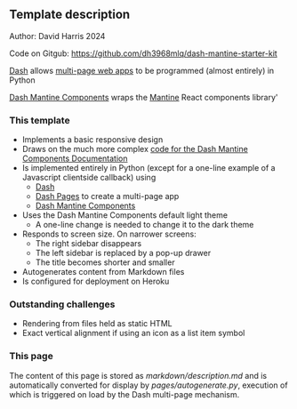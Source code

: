 ## Template description

Author: David Harris 2024

Code on Gitgub: https://github.com/dh3968mlq/dash-mantine-starter-kit

[Dash](https://dash.plotly.com/) allows [multi-page web apps](https://dash.plotly.com/)
to be programmed (almost entirely) in Python

[Dash Mantine Components](https://www.dash-mantine-components.com/)
wraps the [Mantine](https://mantine.dev/) React components library'

### This template

* Implements a basic responsive design
* Draws on the much more complex [code for the Dash Mantine Components Documentation](https://github.com/snehilvj/dmc-docs)
* Is implemented entirely in Python (except for a one-line example of a Javascript clientside callback) using
    * [Dash](https://dash.plotly.com/urls)
    * [Dash Pages](https://dash.plotly.com/urls) to create a multi-page app
    * [Dash Mantine Components](https://www.dash-mantine-components.com/)
* Uses the Dash Mantine Components default light theme
    * A one-line change is needed to change it to the dark theme
* Responds to screen size. On narrower screens:
    * The right sidebar disappears
    * The left sidebar is replaced by a pop-up drawer
    * The title becomes shorter and smaller
* Autogenerates content from Markdown files
* Is configured for deployment on Heroku

### Outstanding challenges

* Rendering from files held as static HTML
* Exact vertical alignment if using an icon as a list item symbol

### This page

The content of this page is stored as *markdown/description.md* and is automatically converted for display by
*pages/autogenerate.py*, execution of which is triggered on load by
the Dash multi-page mechanism.

